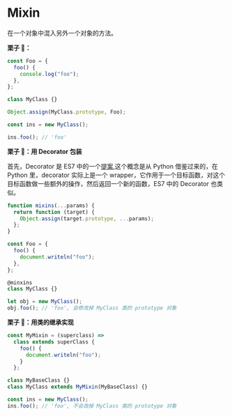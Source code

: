 # Mixin

在一个对象中混入另外一个对象的方法。

**栗子 🌰：**

```js
const Foo = {
  foo() {
    console.log("foo");
  },
};

class MyClass {}

Object.assign(MyClass.prototype, Foo);

const ins = new MyClass();

ins.foo(); // 'foo'
```

**栗子 🌰：用 Decorator 包装**

首先，Decorator 是 ES7 中的一个[提案]('https://github.com/wycats/javascript-decorators#class-declaration'),这个概念是从 Python 借鉴过来的，在 Python 里，decorator 实际上是一个 wrapper，它作用于一个目标函数，对这个目标函数做一些额外的操作，然后返回一个新的函数，ES7 中的 Decorator 也类似。

```js
function mixins(...params) {
  return function (target) {
    Object.assign(target.prototype, ...params);
  };
}

const Foo = {
  foo() {
    document.writeln("foo");
  },
};

@minxins
class MyClass {}

let obj = new MyClass();
obj.foo(); // 'foo', 会修改掉 MyClass 类的 prototype 对象
```

**栗子 🌰：用类的继承实现**

```js
const MyMixin = (superclass) =>
  class extends superClass {
    foo() {
      document.writeln("foo");
    }
  };

class MyBaseClass {}
class MyClass extends MyMixin(MyBaseClass) {}

const ins = new MyClass();
ins.foo(); // 'foo', 不会改掉 MyClass 类的 prototype 对象
```
